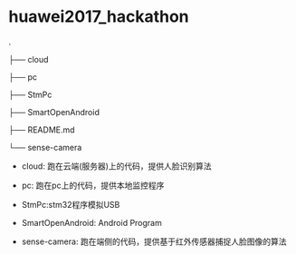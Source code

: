 # huawei2017_hackathon

.

├── cloud

├── pc

├── StmPc

├── SmartOpenAndroid 

├── README.md

└── sense-camera


* cloud: 跑在云端(服务器)上的代码，提供人脸识别算法

* pc: 跑在pc上的代码，提供本地监控程序

* StmPc:stm32程序模拟USB

* SmartOpenAndroid: Android Program

* sense-camera: 跑在端侧的代码，提供基于红外传感器捕捉人脸图像的算法
